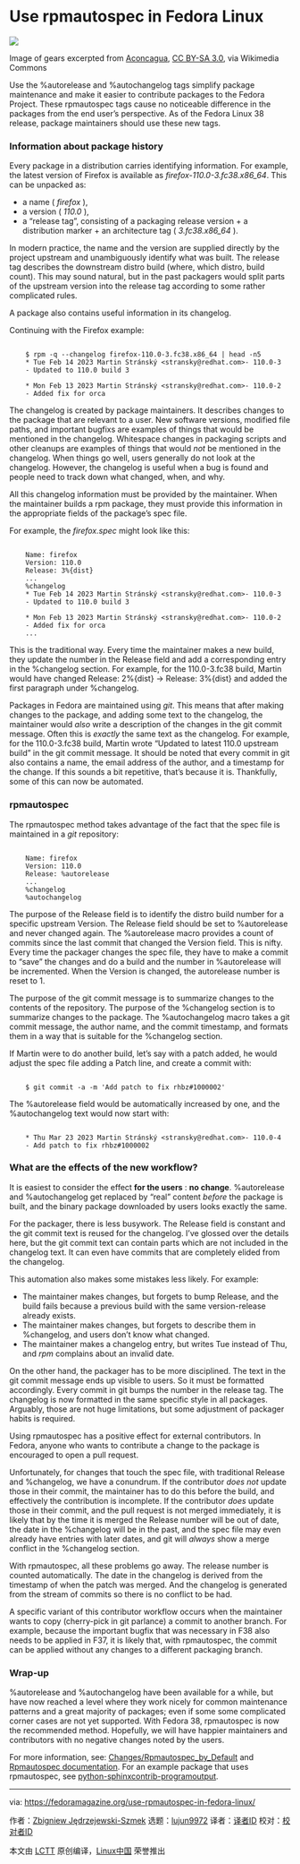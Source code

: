 [#]: subject: "Use rpmautospec in Fedora Linux"
[#]: via: "https://fedoramagazine.org/use-rpmautospec-in-fedora-linux/"
[#]: author: "Zbigniew Jędrzejewski-Szmek https://fedoramagazine.org/author/zbyszek/"
[#]: collector: "lujun9972"
[#]: translator: " "
[#]: reviewer: " "
[#]: publisher: " "
[#]: url: " "

Use rpmautospec in Fedora Linux
======

![][1]

Image of gears excerpted from [Aconcagua][2], [CC BY-SA 3.0][3], via Wikimedia Commons

Use the %autorelease and %autochangelog tags simplify package maintenance and make it easier to contribute packages to the Fedora Project. These rpmautospec tags cause no noticeable difference in the packages from the end user’s perspective. As of the Fedora Linux 38 release, package maintainers should use these new tags.

### Information about package history

Every package in a distribution carries identifying information. For example, the latest version of Firefox is available as _firefox-110.0-3.fc38.x86_64_. This can be unpacked as:

  * a name ( _firefox_ ),
  * a version ( _110.0_ ),
  * a “release tag”, consisting of a packaging release version + a distribution marker + an architecture tag ( _3.fc38.x86_64_ ).



In modern practice, the name and the version are supplied directly by the project upstream and unambiguously identify what was built. The release tag describes the downstream distro build (where, which distro, build count). This may sound natural, but in the past packagers would split parts of the upstream version into the release tag according to some rather complicated rules.

A package also contains useful information in its changelog.

Continuing with the Firefox example:

```

    $ rpm -q --changelog firefox-110.0-3.fc38.x86_64 | head -n5
    * Tue Feb 14 2023 Martin Stránský <stransky@redhat.com>- 110.0-3
    - Updated to 110.0 build 3

    * Mon Feb 13 2023 Martin Stránský <stransky@redhat.com>- 110.0-2
    - Added fix for orca

```

The changelog is created by package maintainers. It describes changes to the package that are relevant to a user. New software versions, modified file paths, and important bugfixs are examples of things that would be mentioned in the changelog. Whitespace changes in packaging scripts and other cleanups are examples of things that would _not_ be mentioned in the changelog. When things go well, users generally do not look at the changelog. However, the changelog is useful when a bug is found and people need to track down what changed, when, and why.

All this changelog information must be provided by the maintainer. When the maintainer builds a rpm package, they must provide this information in the appropriate fields of the package’s spec file.

For example, the _firefox.spec_ might look like this:

```

    Name: firefox
    Version: 110.0
    Release: 3%{dist}
    ...
    %changelog
    * Tue Feb 14 2023 Martin Stránský <stransky@redhat.com>- 110.0-3
    - Updated to 110.0 build 3

    * Mon Feb 13 2023 Martin Stránský <stransky@redhat.com>- 110.0-2
    - Added fix for orca
    ...

```

This is the traditional way. Every time the maintainer makes a new build, they update the number in the Release field and add a corresponding entry in the %changelog section. For example, for the 110.0-3.fc38 build, Martin would have changed Release: 2%{dist} → Release: 3%{dist} and added the first paragraph under %changelog.

Packages in Fedora are maintained using _git_. This means that after making changes to the package, and adding some text to the changelog, the maintainer would _also_ write a description of the changes in the git commit message. Often this is _exactly_ the same text as the changelog. For example, for the 110.0-3.fc38 build, Martin wrote “Updated to latest 110.0 upstream build” in the git commit message. It should be noted that every commit in git also contains a name, the email address of the author, and a timestamp for the change. If this sounds a bit repetitive, that’s because it is. Thankfully, some of this can now be automated.

### rpmautospec

The rpmautospec method takes advantage of the fact that the spec file is maintained in a _git_ repository:

```

    Name: firefox
    Version: 110.0
    Release: %autorelease
    ...
    %changelog
    %autochangelog

```

The purpose of the Release field is to identify the distro build number for a specific upstream Version. The Release field should be set to %autorelease and never changed again. The %autorelease macro provides a count of commits since the last commit that changed the Version field. This is nifty. Every time the packager changes the spec file, they have to make a commit to “save” the changes and do a build and the number in %autorelease will be incremented. When the Version is changed, the autorelease number is reset to 1.

The purpose of the git commit message is to summarize changes to the contents of the repository. The purpose of the %changelog section is to summarize changes to the package. The %autochangelog macro takes a git commit message, the author name, and the commit timestamp, and formats them in a way that is suitable for the %changelog section.

If Martin were to do another build, let’s say with a patch added, he would adjust the spec file adding a Patch line, and create a commit with:

```

    $ git commit -a -m 'Add patch to fix rhbz#1000002'

```

The %autorelease field would be automatically increased by one, and the %autochangelog text would now start with:

```

    * Thu Mar 23 2023 Martin Stránský <stransky@redhat.com>- 110.0-4
    - Add patch to fix rhbz#1000002

```

### What are the effects of the new workflow?

It is easiest to consider the effect **for the users** : **no change**. %autorelease and %autochangelog get replaced by “real” content _before_ the package is built, and the binary package downloaded by users looks exactly the same.

For the packager, there is less busywork. The Release field is constant and the git commit text is reused for the changelog. I’ve glossed over the details here, but the git commit text can contain parts which are not included in the changelog text. It can even have commits that are completely elided from the changelog.

This automation also makes some mistakes less likely. For example:

  * The maintainer makes changes, but forgets to bump Release, and the build fails because a previous build with the same version-release already exists.
  * The maintainer makes changes, but forgets to describe them in %changelog, and users don’t know what changed.
  * The maintainer makes a changelog entry, but writes Tue instead of Thu, and _rpm_ complains about an invalid date.



On the other hand, the packager has to be more disciplined. The text in the git commit message ends up visible to users. So it must be formatted accordingly. Every commit in git bumps the number in the release tag. The changelog is now formatted in the same specific style in all packages. Arguably, those are not huge limitations, but some adjustment of packager habits is required.

Using rpmautospec has a positive effect for external contributors. In Fedora, anyone who wants to contribute a change to the package is encouraged to open a pull request.

Unfortunately, for changes that touch the spec file, with traditional Release and %changelog, we have a conundrum. If the contributor _does not_ update those in their commit, the maintainer has to do this before the build, and effectively the contribution is incomplete. If the contributor _does_ update those in their commit, and the pull request is not merged immediately, it is likely that by the time it is merged
the Release number will be out of date, the date in the %changelog will be in the past, and the spec file may even already have entries with later dates, and git will _always_ show a merge conflict in the %changelog section.

With rpmautospec, all these problems go away. The release number is counted automatically. The date in the changelog is derived from the timestamp of when the patch was merged. And the changelog is generated from the stream of commits so there is no conflict to be had.

A specific variant of this contributor workflow occurs when the maintainer wants to copy (cherry-pick in git parlance) a commit to another branch. For example, because the important bugfix that was necessary in F38 also needs to be applied in F37, it is likely that, with rpmautospec, the commit can be applied without any changes to a different packaging branch.

### Wrap-up

%autorelease and %autochangelog have been available for a while, but have now reached a level where they work nicely for common maintenance patterns and a great majority of packages; even if some some complicated corner cases are not yet supported. With Fedora 38, rpmautospec is now the recommended method. Hopefully, we will have happier maintainers and contributors with no negative changes noted by the users.

For more information, see: [Changes/Rpmautospec_by_Default][4] and [Rpmautospec documentation][5]. For an example package that uses rpmautospec, see [python-sphinxcontrib-programoutput][6].

--------------------------------------------------------------------------------

via: https://fedoramagazine.org/use-rpmautospec-in-fedora-linux/

作者：[Zbigniew Jędrzejewski-Szmek][a]
选题：[lujun9972][b]
译者：[译者ID](https://github.com/译者ID)
校对：[校对者ID](https://github.com/校对者ID)

本文由 [LCTT](https://github.com/LCTT/TranslateProject) 原创编译，[Linux中国](https://linux.cn/) 荣誉推出

[a]: https://fedoramagazine.org/author/zbyszek/
[b]: https://github.com/lujun9972
[1]: https://fedoramagazine.org/wp-content/uploads/2023/03/differential-816x345.jpg
[2]: https://commons.wikimedia.org/wiki/File:BAUMA_2004_ZF_Differentialgetriebe.jpg
[3]: https://creativecommons.org/licenses/by-sa/3.0
[4]: https://fedoraproject.org/wiki/Changes/Rpmautospec_by_Default
[5]: https://docs.pagure.org/fedora-infra.rpmautospec/
[6]: https://src.fedoraproject.org/rpms/python-sphinxcontrib-programoutput/commits/rawhide
